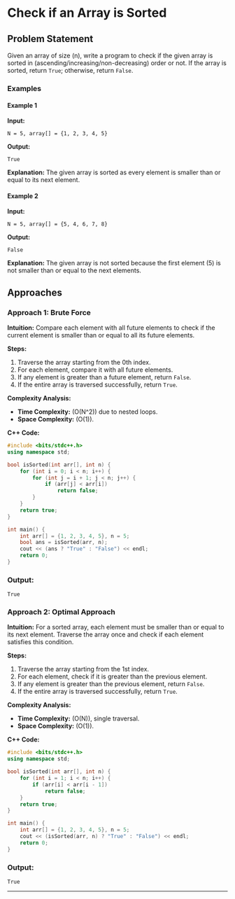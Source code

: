 # Check if an Array is Sorted

## Problem Statement

Given an array of size \(n\), write a program to check if the given array is sorted in (ascending/increasing/non-decreasing) order or not. If the array is sorted, return `True`; otherwise, return `False`.

### Examples

#### Example 1

**Input:**

```plaintext
N = 5, array[] = {1, 2, 3, 4, 5}
```

**Output:**

```plaintext
True
```

**Explanation:**
The given array is sorted as every element is smaller than or equal to its next element.

#### Example 2

**Input:**

```plaintext
N = 5, array[] = {5, 4, 6, 7, 8}
```

**Output:**

```plaintext
False
```

**Explanation:**
The given array is not sorted because the first element (5) is not smaller than or equal to the next elements.

## Approaches

### Approach 1: Brute Force

**Intuition:**
Compare each element with all future elements to check if the current element is smaller than or equal to all its future elements.

**Steps:**

1. Traverse the array starting from the 0th index.
2. For each element, compare it with all future elements.
3. If any element is greater than a future element, return `False`.
4. If the entire array is traversed successfully, return `True`.

**Complexity Analysis:**

- **Time Complexity:** \(O(N^2)\) due to nested loops.
- **Space Complexity:** \(O(1)\).

**C++ Code:**

```cpp
#include <bits/stdc++.h>
using namespace std;

bool isSorted(int arr[], int n) {
    for (int i = 0; i < n; i++) {
        for (int j = i + 1; j < n; j++) {
            if (arr[j] < arr[i])
                return false;
        }
    }
    return true;
}

int main() {
    int arr[] = {1, 2, 3, 4, 5}, n = 5;
    bool ans = isSorted(arr, n);
    cout << (ans ? "True" : "False") << endl;
    return 0;
}
```

### Output:

```plaintext
True
```

### Approach 2: Optimal Approach

**Intuition:**
For a sorted array, each element must be smaller than or equal to its next element. Traverse the array once and check if each element satisfies this condition.

**Steps:**

1. Traverse the array starting from the 1st index.
2. For each element, check if it is greater than the previous element.
3. If any element is greater than the previous element, return `False`.
4. If the entire array is traversed successfully, return `True`.

**Complexity Analysis:**

- **Time Complexity:** \(O(N)\), single traversal.
- **Space Complexity:** \(O(1)\).

**C++ Code:**

```cpp
#include <bits/stdc++.h>
using namespace std;

bool isSorted(int arr[], int n) {
    for (int i = 1; i < n; i++) {
        if (arr[i] < arr[i - 1])
            return false;
    }
    return true;
}

int main() {
    int arr[] = {1, 2, 3, 4, 5}, n = 5;
    cout << (isSorted(arr, n) ? "True" : "False") << endl;
    return 0;
}
```

### Output:

```plaintext
True
```

---
